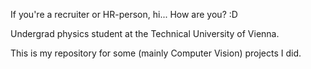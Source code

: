 If you're a recruiter or HR-person, hi... How are you? :D 

Undergrad physics student at the Technical University of Vienna. 

This is my repository for some (mainly Computer Vision) projects I did. 
